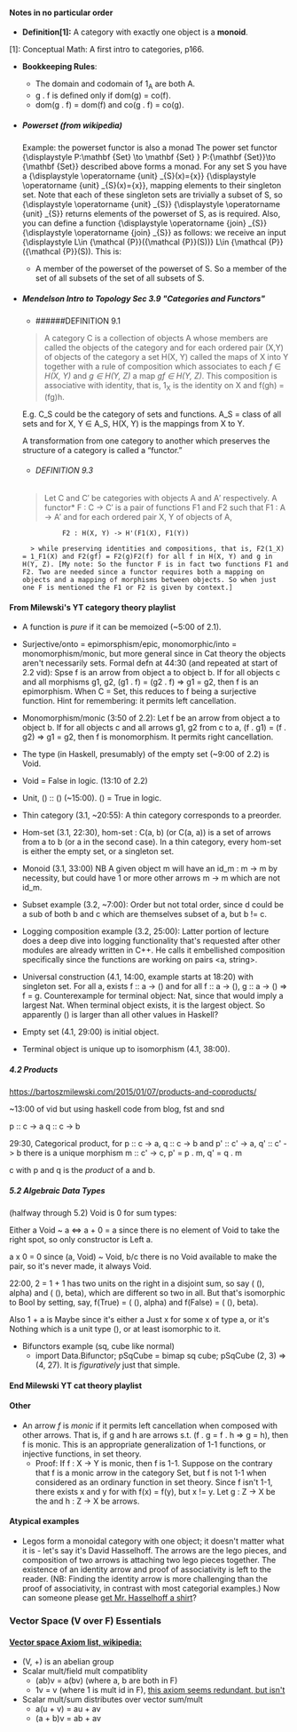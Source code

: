 
#### Notes in no particular order


- __Definition[1]:__ A category with exactly one object is a __monoid__.

[1]: Conceptual Math: A first intro to categories, p166.

- __Bookkeeping Rules__:
	- The domain and codomain of 1<sub>A</sub> are both A. 
	- g . f is defined only if dom(g) = co(f).
	- dom(g . f) = dom(f) and co(g . f) = co(g).



- ##### Powerset (from wikipedia)
	Example: the powerset functor is also a monad
The power set functor {\displaystyle P:\mathbf {Set} \to \mathbf {Set} } P:{\mathbf  {Set}}\to {\mathbf  {Set}} described above forms a monad. For any set S you have a {\displaystyle \operatorname {unit} _{S}(x)=\{x\}} {\displaystyle \operatorname {unit} _{S}(x)=\{x\}}, mapping elements to their singleton set. Note that each of these singleton sets are trivially a subset of S, so {\displaystyle \operatorname {unit} _{S}} {\displaystyle \operatorname {unit} _{S}} returns elements of the powerset of S, as is required. Also, you can define a function {\displaystyle \operatorname {join} _{S}} {\displaystyle \operatorname {join} _{S}} as follows: we receive an input {\displaystyle L\in {\mathcal {P}}({\mathcal {P}}(S))} L\in {\mathcal  {P}}({\mathcal  {P}}(S)). This is:
	- A member of the powerset of the powerset of S.
So a member of the set of all subsets of the set of all subsets of S.

- ##### Mendelson _Intro to Topology_ Sec 3.9 "Categories and Functors"

	- ######DEFINITION 9.1 

	>A category C is a collection of objects A whose members are called the objects of the category and for each ordered pair (X,Y) of objects of the category a set H(X, Y) called the maps of X into Y together with a rule of composition which associates to each _f_ ∈ _H(X, Y)_ and  _g ∈ H(Y, Z)_  a map _gf ∈ H(Y, Z)_. This composition is associative with identity, that is, 1<sub>X</sub> is the identity on X and f(gh) = (fg)h.
	
	 E.g. C_S could be the category of sets and functions. A_S = class of all sets and for X, Y ∈ A_S, H(X, Y) is the mappings from X to Y. 
	
	A transformation from one category to another which preserves the structure
of a category is called a “functor.”

	- ###### DEFINITION 9.3
	>Let C and C′ be categories with objects A and A′ respectively. A functor* F : C → C′ is a pair of functions F1 and F2 such that F1 : A → A′ and for each ordered pair X, Y of objects of A,
	
				F2 : H(X, Y) -> H'(F1(X), F1(Y))
				
		> while preserving identities and compositions, that is, F2(1_X) = 1_F1(X) and F2(gf) = F2(g)F2(f) for all f in H(X, Y) and g in H(Y, Z). [My note: So the functor F is in fact two functions F1 and F2. Two are needed since a functor requires both a mapping on objects and a mapping of morphisms between objects. So when just one F is mentioned the F1 or F2 is given by context.]

#### From Milewski's YT category theory playlist
- A function is _pure_ if it can be memoized (~5:00 of 2.1).

- Surjective/onto = epimorsphism/epic, monomorphic/into = monomorphism/monic, but more general since in Cat theory the objects aren't necessarily sets. Formal defn at 44:30 (and repeated at start of 2.2 vid): Spse f is an arrow from object a to object b. If for all objects c and all morphisms g1, g2, (g1 . f) = (g2 . f) => g1 = g2, then f is an epimorphism. When C = Set, this reduces to f being a surjective function. Hint for remembering: it permits left cancellation. 

- Monomorphism/monic (3:50 of 2.2): Let f be an arrow from object a to object b. If for all objects c and all arrows g1, g2 from c to a, (f . g1) = (f . g2) => g1 = g2, then f is monomorphism. It permits right cancellation.

- The type (in Haskell, presumably) of the empty set (~9:00 of 2.2) is Void.

- Void = False in logic. (13:10 of 2.2)

- Unit, () :: ()  (~15:00). () = True in logic.

- Thin category (3.1, ~20:55): A thin category corresponds to a preorder.

- Hom-set (3.1, 22:30), hom-set : C(a, b) (or C(a, a)) is a set of arrows from a to b (or a in the second case). In a thin category, every hom-set is either the empty set, or a singleton set.

- Monoid (3.1, 33:00) NB A given object m will have an id\_m : m -> m by necessity, but could have 1 or more other arrows m -> m which are not id\_m. 

- Subset example (3.2, ~7:00): Order but not total order, since d could be a sub of both b and c which are themselves subset of a, but b != c.

- Logging composition example (3.2, 25:00): Latter portion of lecture does a deep dive into logging functionality that's requested after other modules are already written in C++. He calls it embellished composition specifically since the functions are working on pairs <a, string>.

- Universal construction (4.1, 14:00, example starts at 18:20) with singleton set. For all a, exists f :: a -> () and for all f :: a -> (), g :: a -> () => f = g. Counterexample for terminal object: Nat, since that would imply a largest Nat. When terminal object exists, it is the largest object. So apparently () is larger than all other values in Haskell?

- Empty set (4.1, 29:00) is initial object.

- Terminal object is unique up to isomorphism (4.1, 38:00). 

##### 4.2 Products 
https://bartoszmilewski.com/2015/01/07/products-and-coproducts/

~13:00 of vid but using haskell code from blog, fst and snd

p :: c -> a
q :: c -> b

29:30, Categorical product, for 
p  ::  c -> a, q  :: c -> b and
p' :: c' -> a, q' :: c' -> b there is a unique morphism
m :: c' -> c, p' = p . m, q' = q . m

c with p and q is the _product_ of a and b.

##### 5.2 Algebraic Data Types

(halfway through 5.2) Void is 0 for sum types:

Either a Void ~ a <=> a + 0 = a since there is no element of Void to take the right spot, so only constructor is Left a. 

a x 0 = 0 since (a, Void) ~ Void, b/c there is no Void available to make the pair, so it's never made, it always Void.
																																																																																																																																																																																																																																																																																																																																																																																																																																																																																																																																																																																																																																																																																																																																																																																																																																																																																																																																																																																																																																																																																																																																																																																																																																																																																																																																																																																																																																																																																																																																																																																																																																																																																																																																																																																																																																																																																																																																																																																																																																																																																																																																																																																																																																																																																																																																																																																																																																																																																																																																																																																																																																																																																																																																																																																																																																																																																																																																																																																																																																																																																																																					
22:00, 2 = 1 + 1 has two units on the right in a disjoint sum, so say ( (), alpha) and ( (), beta), which are different so two in all. But that's isomorphic to Bool by setting, say, f(True) = ( (), alpha) and f(False) = ( (), beta).

Also 1 + a is Maybe since it's either a Just x for some x of type a, or it's Nothing which is a unit type (), or at least isomorphic to it.

- Bifunctors example (sq, cube like normal)
	- import Data.Bifunctor; pSqCube = bimap sq cube; pSqCube (2, 3)  => (4, 27). It is _figuratively_ just that simple.

#### End Milewski YT cat theory playlist

#### Other

- An arrow _f_ is _monic_ if it permits left cancellation when composed with other arrows. That is, if g and h are arrows s.t. (f . g = f . h => g = h), then f is monic. This is an appropriate generalization of 1-1 functions, or injective functions, in set theory.
	- Proof: If f : X -> Y is monic, then f is 1-1. Suppose on the contrary that f is a monic arrow in the category Set, but f is not 1-1 when considered as an ordinary function in set theory. Since f isn't 1-1, there exists x and y for with f(x) = f(y), but x != y. Let g : Z -> X be the and h : Z -> X be arrows.

#### Atypical examples

- Legos form a monoidal category with one object; it doesn't matter what it is - let's say it's David Hasselhoff. The arrows are the lego pieces, and composition of two arrows is attaching two lego pieces together. The existence of an identity arrow and proof of associativity is left to the reader. (NB: Finding the identity arrow is more challenging than the proof of associativity, in contrast with most categorial examples.) Now can someone please [get Mr. Hasselhoff a shirt](https://www.youtube.com/watch?v=dkGUI4bnQbQ)?

### Vector Space (V over F) Essentials

#### [Vector space Axiom list, wikipedia:](https://en.wikipedia.org/wiki/Vector_space#Definition)
- (V, +) is an abelian group
- Scalar mult/field mult compatiblity
	- (ab)v = a(bv) (where a, b are both in F)
	- 1v = v (where 1 is mult id in F),  [this axiom seems redundant, but isn't](https://math.stackexchange.com/questions/1284043/vector-spaces-redundant-axiom)
- Scalar mult/sum distributes over vector sum/mult
	- a(u + v) = au + av
	- (a + b)v = ab + av
	





